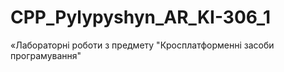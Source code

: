 # CPP_Pylypyshyn_AR_KI-306_1
«Лабораторні роботи з предмету "Кросплатформенні засоби програмування"
